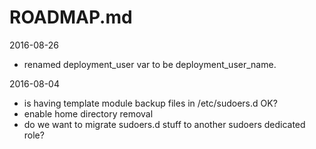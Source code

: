 # ROADMAP.md

2016-08-26

*  renamed deployment_user var to be deployment_user_name.


2016-08-04

* is having template module backup files in /etc/sudoers.d OK?
* enable home directory removal
* do we want to migrate sudoers.d stuff to another sudoers dedicated role?
    
